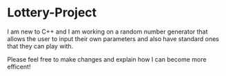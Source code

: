 # Lottery-Project
I am new to C++ and I am working on a random number generator that allows the user to input their own parameters 
and also have standard ones that they can play with. 

Please feel free to make changes and explain how I can become more efficent!
